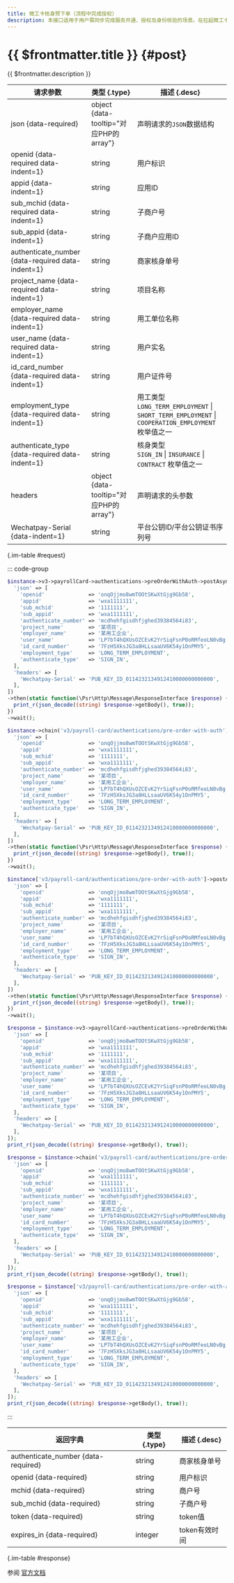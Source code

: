 ```yaml
---
title: 微工卡核身预下单（流程中完成授权）
description: 本接口适用于用户需同步完成服务开通、授权及身份核验的场景。在拉起微工卡前端服务为用户核身前，需调用本接口预下单，下单成功后才能进行核身。如此时用户未开通微工卡服务或未完成对商户的授权，则先完成开通、授权，同步完成身份核验，并提供可信的核验结果。
---
```


# {{ $frontmatter.title }} {#post}

{{ $frontmatter.description }}

| 请求参数 | 类型 {.type} | 描述 {.desc}
| --- | --- | ---
| json {data-required} | object {data-tooltip="对应PHP的array"} | 声明请求的`JSON`数据结构
| openid {data-required data-indent=1} | string | 用户标识
| appid {data-indent=1} | string | 应用ID
| sub_mchid {data-required data-indent=1} | string | 子商户号
| sub_appid {data-indent=1} | string | 子商户应用ID
| authenticate_number {data-required data-indent=1} | string | 商家核身单号
| project_name {data-required data-indent=1} | string | 项目名称
| employer_name {data-required data-indent=1} | string | 用工单位名称
| user_name {data-required data-indent=1} | string | 用户实名
| id_card_number {data-required data-indent=1} | string | 用户证件号
| employment_type {data-required data-indent=1} | string | 用工类型<br/>`LONG_TERM_EMPLOYMENT` \| `SHORT_TERM_EMPLOYMENT` \| `COOPERATION_EMPLOYMENT` 枚举值之一
| authenticate_type {data-required data-indent=1} | string | 核身类型<br/>`SIGN_IN` \| `INSURANCE` \| `CONTRACT` 枚举值之一
| headers | object {data-tooltip="对应PHP的array"} | 声明请求的头参数
| Wechatpay-Serial {data-indent=1} | string | 平台公钥ID/平台公钥证书序列号

{.im-table #request}

::: code-group

```php [异步纯链式]
$instance->v3->payrollCard->authentications->preOrderWithAuth->postAsync([
  'json' => [
    'openid'              => 'onqOjjmo8wmTOOtSKwXtGjg9Gb58',
    'appid'               => 'wxa1111111',
    'sub_mchid'           => '1111111',
    'sub_appid'           => 'wxa1111111',
    'authenticate_number' => 'mcdhehfgisdhfjghed39384564i83',
    'project_name'        => '某项目',
    'employer_name'       => '某用工企业',
    'user_name'           => 'LP7bT4hQXUsOZCEvK2YrSiqFsnP0oRMfeoLN0vBg',
    'id_card_number'      => '7FzH5XksJG3a8HLLsaaUV6K54y1OnPMY5',
    'employment_type'     => 'LONG_TERM_EMPLOYMENT',
    'authenticate_type'   => 'SIGN_IN',
  ],
  'headers' => [
    'Wechatpay-Serial' => 'PUB_KEY_ID_0114232134912410000000000000',
  ],
])
->then(static function(\Psr\Http\Message\ResponseInterface $response) {
  print_r(json_decode((string) $response->getBody(), true));
})
->wait();
```

```php [异步声明式]
$instance->chain('v3/payroll-card/authentications/pre-order-with-auth')->postAsync([
  'json' => [
    'openid'              => 'onqOjjmo8wmTOOtSKwXtGjg9Gb58',
    'appid'               => 'wxa1111111',
    'sub_mchid'           => '1111111',
    'sub_appid'           => 'wxa1111111',
    'authenticate_number' => 'mcdhehfgisdhfjghed39384564i83',
    'project_name'        => '某项目',
    'employer_name'       => '某用工企业',
    'user_name'           => 'LP7bT4hQXUsOZCEvK2YrSiqFsnP0oRMfeoLN0vBg',
    'id_card_number'      => '7FzH5XksJG3a8HLLsaaUV6K54y1OnPMY5',
    'employment_type'     => 'LONG_TERM_EMPLOYMENT',
    'authenticate_type'   => 'SIGN_IN',
  ],
  'headers' => [
    'Wechatpay-Serial' => 'PUB_KEY_ID_0114232134912410000000000000',
  ],
])
->then(static function(\Psr\Http\Message\ResponseInterface $response) {
  print_r(json_decode((string) $response->getBody(), true));
})
->wait();
```

```php [异步属性式]
$instance['v3/payroll-card/authentications/pre-order-with-auth']->postAsync([
  'json' => [
    'openid'              => 'onqOjjmo8wmTOOtSKwXtGjg9Gb58',
    'appid'               => 'wxa1111111',
    'sub_mchid'           => '1111111',
    'sub_appid'           => 'wxa1111111',
    'authenticate_number' => 'mcdhehfgisdhfjghed39384564i83',
    'project_name'        => '某项目',
    'employer_name'       => '某用工企业',
    'user_name'           => 'LP7bT4hQXUsOZCEvK2YrSiqFsnP0oRMfeoLN0vBg',
    'id_card_number'      => '7FzH5XksJG3a8HLLsaaUV6K54y1OnPMY5',
    'employment_type'     => 'LONG_TERM_EMPLOYMENT',
    'authenticate_type'   => 'SIGN_IN',
  ],
  'headers' => [
    'Wechatpay-Serial' => 'PUB_KEY_ID_0114232134912410000000000000',
  ],
])
->then(static function(\Psr\Http\Message\ResponseInterface $response) {
  print_r(json_decode((string) $response->getBody(), true));
})
->wait();
```

```php [同步纯链式]
$response = $instance->v3->payrollCard->authentications->preOrderWithAuth->post([
  'json' => [
    'openid'              => 'onqOjjmo8wmTOOtSKwXtGjg9Gb58',
    'appid'               => 'wxa1111111',
    'sub_mchid'           => '1111111',
    'sub_appid'           => 'wxa1111111',
    'authenticate_number' => 'mcdhehfgisdhfjghed39384564i83',
    'project_name'        => '某项目',
    'employer_name'       => '某用工企业',
    'user_name'           => 'LP7bT4hQXUsOZCEvK2YrSiqFsnP0oRMfeoLN0vBg',
    'id_card_number'      => '7FzH5XksJG3a8HLLsaaUV6K54y1OnPMY5',
    'employment_type'     => 'LONG_TERM_EMPLOYMENT',
    'authenticate_type'   => 'SIGN_IN',
  ],
  'headers' => [
    'Wechatpay-Serial' => 'PUB_KEY_ID_0114232134912410000000000000',
  ],
]);
print_r(json_decode((string) $response->getBody(), true));
```

```php [同步声明式]
$response = $instance->chain('v3/payroll-card/authentications/pre-order-with-auth')->post([
  'json' => [
    'openid'              => 'onqOjjmo8wmTOOtSKwXtGjg9Gb58',
    'appid'               => 'wxa1111111',
    'sub_mchid'           => '1111111',
    'sub_appid'           => 'wxa1111111',
    'authenticate_number' => 'mcdhehfgisdhfjghed39384564i83',
    'project_name'        => '某项目',
    'employer_name'       => '某用工企业',
    'user_name'           => 'LP7bT4hQXUsOZCEvK2YrSiqFsnP0oRMfeoLN0vBg',
    'id_card_number'      => '7FzH5XksJG3a8HLLsaaUV6K54y1OnPMY5',
    'employment_type'     => 'LONG_TERM_EMPLOYMENT',
    'authenticate_type'   => 'SIGN_IN',
  ],
  'headers' => [
    'Wechatpay-Serial' => 'PUB_KEY_ID_0114232134912410000000000000',
  ],
]);
print_r(json_decode((string) $response->getBody(), true));
```

```php [同步属性式]
$response = $instance['v3/payroll-card/authentications/pre-order-with-auth']->post([
  'json' => [
    'openid'              => 'onqOjjmo8wmTOOtSKwXtGjg9Gb58',
    'appid'               => 'wxa1111111',
    'sub_mchid'           => '1111111',
    'sub_appid'           => 'wxa1111111',
    'authenticate_number' => 'mcdhehfgisdhfjghed39384564i83',
    'project_name'        => '某项目',
    'employer_name'       => '某用工企业',
    'user_name'           => 'LP7bT4hQXUsOZCEvK2YrSiqFsnP0oRMfeoLN0vBg',
    'id_card_number'      => '7FzH5XksJG3a8HLLsaaUV6K54y1OnPMY5',
    'employment_type'     => 'LONG_TERM_EMPLOYMENT',
    'authenticate_type'   => 'SIGN_IN',
  ],
  'headers' => [
    'Wechatpay-Serial' => 'PUB_KEY_ID_0114232134912410000000000000',
  ],
]);
print_r(json_decode((string) $response->getBody(), true));
```

:::

| 返回字典 | 类型 {.type} | 描述 {.desc}
| --- | --- | ---
| authenticate_number {data-required} | string | 商家核身单号
| openid {data-required} | string | 用户标识
| mchid {data-required} | string | 商户号
| sub_mchid {data-required} | string | 子商户号
| token {data-required} | string | token值
| expires_in {data-required} | integer | token有效时间

{.im-table #response}

参阅 [官方文档](https://pay.weixin.qq.com/wiki/doc/apiv3_partner/Offline/apis/chapter4_1_29.shtml)
